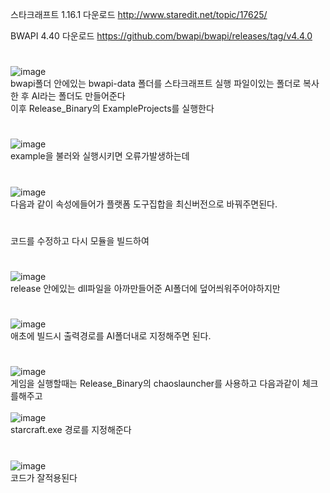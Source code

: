 스타크래프트 1.16.1 다운로드
http://www.staredit.net/topic/17625/

BWAPI 4.40 다운로드
https://github.com/bwapi/bwapi/releases/tag/v4.4.0
#
  
![image](https://user-images.githubusercontent.com/80939966/156883062-82cba6f3-4390-4f9c-8c0c-66ae8cf99c56.png)   
bwapi폴더 안에있는 bwapi-data 폴더를 스타크래프트 실행 파일이있는 폴더로 복사한 후 AI라는 폴더도 만들어준다  
이후 Release_Binary의 ExampleProjects를 실행한다
#

![image](https://user-images.githubusercontent.com/80939966/156761778-4d936962-1673-462c-9c0b-eabaeb7557a7.png)  
example을 불러와 실행시키면 오류가발생하는데
#

![image](https://user-images.githubusercontent.com/80939966/156761568-2e8440cd-3109-475f-8e79-3e3ea31354a7.png)  
다음과 같이 속성에들어가 플랫폼 도구집합을 최신버전으로 바꿔주면된다.
#

코드를 수정하고 다시 모듈을 빌드하여
#

![image](https://user-images.githubusercontent.com/80939966/156867507-9bb7b2b7-7990-4979-8b92-d30ef679d102.png)  
release 안에있는 dll파일을 아까만들어준 AI폴더에 덮어씌워주어야하지만 
#

![image](https://user-images.githubusercontent.com/80939966/156882936-c89c8997-2aca-4df6-8d61-f94f24201577.png)  
애초에 빌드시 출력경로를 AI폴더내로 지정해주면 된다.
#

![image](https://user-images.githubusercontent.com/80939966/156918113-74622672-8464-4bc8-8730-51cd0a2ac3a0.png)  
게임을 실행할때는 Release_Binary의 chaoslauncher를 사용하고 다음과같이 체크를해주고  
<br/>
![image](https://user-images.githubusercontent.com/80939966/156918162-3a68bf9f-c386-4bcc-ba71-82bdcc786126.png)  
starcraft.exe 경로를 지정해준다
#

![image](https://user-images.githubusercontent.com/80939966/156869960-3255848f-7efa-4fb9-9dde-6c8976977e89.png)  
코드가 잘적용된다
#
